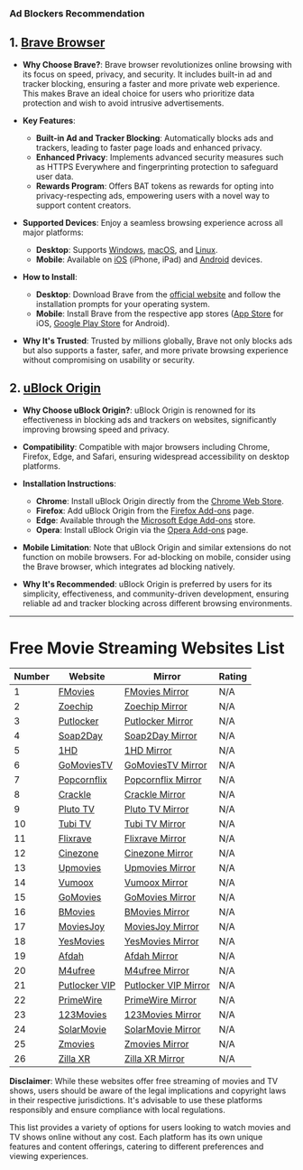 ### Ad Blockers Recommendation

## 1. [Brave Browser](https://brave.com/)

- **Why Choose Brave?**: Brave browser revolutionizes online browsing with its focus on speed, privacy, and security. It includes built-in ad and tracker blocking, ensuring a faster and more private web experience. This makes Brave an ideal choice for users who prioritize data protection and wish to avoid intrusive advertisements.

- **Key Features**:

  - **Built-in Ad and Tracker Blocking**: Automatically blocks ads and trackers, leading to faster page loads and enhanced privacy.
  - **Enhanced Privacy**: Implements advanced security measures such as HTTPS Everywhere and fingerprinting protection to safeguard user data.
  - **Rewards Program**: Offers BAT tokens as rewards for opting into privacy-respecting ads, empowering users with a novel way to support content creators.

- **Supported Devices**: Enjoy a seamless browsing experience across all major platforms:

  - **Desktop**: Supports [Windows](https://brave.com/download/), [macOS](https://brave.com/download/), and [Linux](https://brave.com/download/).
  - **Mobile**: Available on [iOS](https://apps.apple.com/us/app/brave-browser/id1052879175) (iPhone, iPad) and [Android](https://play.google.com/store/apps/details?id=com.brave.browser) devices.

- **How to Install**:

  - **Desktop**: Download Brave from the [official website](https://brave.com/download/) and follow the installation prompts for your operating system.
  - **Mobile**: Install Brave from the respective app stores ([App Store](https://apps.apple.com/us/app/brave-browser/id1052879175) for iOS, [Google Play Store](https://play.google.com/store/apps/details?id=com.brave.browser) for Android).

- **Why It's Trusted**: Trusted by millions globally, Brave not only blocks ads but also supports a faster, safer, and more private browsing experience without compromising on usability or security.

## 2. [uBlock Origin](https://ublockorigin.com/)

- **Why Choose uBlock Origin?**: uBlock Origin is renowned for its effectiveness in blocking ads and trackers on websites, significantly improving browsing speed and privacy.

- **Compatibility**: Compatible with major browsers including Chrome, Firefox, Edge, and Safari, ensuring widespread accessibility on desktop platforms.

- **Installation Instructions**:

  - **Chrome**: Install uBlock Origin directly from the [Chrome Web Store](https://chrome.google.com/webstore/detail/ublock-origin/cjpalhdlnbpafiamejdnhcphjbkeiagm).
  - **Firefox**: Add uBlock Origin from the [Firefox Add-ons](https://addons.mozilla.org/en-US/firefox/addon/ublock-origin/) page.
  - **Edge**: Available through the [Microsoft Edge Add-ons](https://microsoftedge.microsoft.com/addons/detail/ublock-origin/odfafepnkmbhccpbejgmiehpchacaeak) store.
  - **Opera**: Install uBlock Origin via the [Opera Add-ons](https://addons.opera.com/en/extensions/details/ublock/) page.

- **Mobile Limitation**: Note that uBlock Origin and similar extensions do not function on mobile browsers. For ad-blocking on mobile, consider using the Brave browser, which integrates ad blocking natively.

- **Why It's Recommended**: uBlock Origin is preferred by users for its simplicity, effectiveness, and community-driven development, ensuring reliable ad and tracker blocking across different browsing environments.

---

# Free Movie Streaming Websites List

| Number | Website                                                               | Mirror                                                                       | Rating |
| ------ | --------------------------------------------------------------------- | ---------------------------------------------------------------------------- | ------ |
| 1      | <a href="https://fmovies.ps/" target="_blank">FMovies</a>             | <a href="https://fmovies.ps/" target="_blank">FMovies Mirror</a>             | N/A    |
| 2      | <a href="https://zoechip.cc/" target="_blank">Zoechip</a>             | <a href="https://zoechip.cc/" target="_blank">Zoechip Mirror</a>             | N/A    |
| 3      | <a href="https://putlocker.pe/" target="_blank">Putlocker</a>         | <a href="https://putlocker.pe/" target="_blank">Putlocker Mirror</a>         | N/A    |
| 4      | <a href="https://www.soap2day.tf/" target="_blank">Soap2Day</a>       | <a href="https://www.soap2day.tf/" target="_blank">Soap2Day Mirror</a>       | N/A    |
| 5      | <a href="https://1hd.to/" target="_blank">1HD</a>                     | <a href="https://1hd.to/" target="_blank">1HD Mirror</a>                     | N/A    |
| 6      | <a href="https://gomoviestv.to/" target="_blank">GoMoviesTV</a>       | <a href="https://gomoviestv.to/" target="_blank">GoMoviesTV Mirror</a>       | N/A    |
| 7      | <a href="https://popcornflix.com" target="_blank">Popcornflix</a>     | <a href="https://popcornflix.com" target="_blank">Popcornflix Mirror</a>     | N/A    |
| 8      | <a href="https://www.crackle.com/" target="_blank">Crackle</a>        | <a href="https://www.crackle.com/" target="_blank">Crackle Mirror</a>        | N/A    |
| 9      | <a href="https://pluto.tv/" target="_blank">Pluto TV</a>              | <a href="https://pluto.tv/" target="_blank">Pluto TV Mirror</a>              | N/A    |
| 10     | <a href="https://tubitv.com/" target="_blank">Tubi TV</a>             | <a href="https://tubitv.com/" target="_blank">Tubi TV Mirror</a>             | N/A    |
| 11     | <a href="https://flixrave.to/" target="_blank">Flixrave</a>           | <a href="https://flixrave.to/" target="_blank">Flixrave Mirror</a>           | N/A    |
| 12     | <a href="https://cinezone.to/" target="_blank">Cinezone</a>           | <a href="https://cinezone.to/" target="_blank">Cinezone Mirror</a>           | N/A    |
| 13     | <a href="https://upmovies.net/" target="_blank">Upmovies</a>          | <a href="https://upmovies.net/" target="_blank">Upmovies Mirror</a>          | N/A    |
| 14     | <a href="https://vumoox.to/" target="_blank">Vumoox</a>               | <a href="https://vumoox.to/" target="_blank">Vumoox Mirror</a>               | N/A    |
| 15     | <a href="https://gomovies-online.link/" target="_blank">GoMovies</a>  | <a href="https://gomovies-online.link/" target="_blank">GoMovies Mirror</a>  | N/A    |
| 16     | <a href="https://bmovies.vip/" target="_blank">BMovies</a>            | <a href="https://bmovies.vip/" target="_blank">BMovies Mirror</a>            | N/A    |
| 17     | <a href="https://moviesjoy.plus/" target="_blank">MoviesJoy</a>       | <a href="https://moviesjoy.plus/" target="_blank">MoviesJoy Mirror</a>       | N/A    |
| 18     | <a href="https://ww.yesmovies.ag/" target="_blank">YesMovies</a>      | <a href="https://ww.yesmovies.ag/" target="_blank">YesMovies Mirror</a>      | N/A    |
| 19     | <a href="https://afdah2.cyou/" target="_blank">Afdah</a>              | <a href="https://afdah2.cyou/" target="_blank">Afdah Mirror</a>              | N/A    |
| 20     | <a href="https://ww2.m4ufree.tv/" target="_blank">M4ufree</a>         | <a href="https://ww2.m4ufree.tv/" target="_blank">M4ufree Mirror</a>         | N/A    |
| 21     | <a href="https://ww.putlocker.vip/" target="_blank">Putlocker VIP</a> | <a href="https://ww.putlocker.vip/" target="_blank">Putlocker VIP Mirror</a> | N/A    |
| 22     | <a href="https://www.primewire.li/" target="_blank">PrimeWire</a>     | <a href="https://www.primewire.li/" target="_blank">PrimeWire Mirror</a>     | N/A    |
| 23     | <a href="https://123movies.ai/" target="_blank">123Movies</a>         | <a href="https://123movies.ai/" target="_blank">123Movies Mirror</a>         | N/A    |
| 24     | <a href="https://solarmovie.vip/" target="_blank">SolarMovie</a>      | <a href="https://solarmovie.vip/" target="_blank">SolarMovie Mirror</a>      | N/A    |
| 25     | <a href="https://zmoviess.co/" target="_blank">Zmovies</a>            | <a href="https://zmoviess.co/" target="_blank">Zmovies Mirror</a>            | N/A    |
| 26     | <a href="https://zilla-xr.xyz/" target="_blank">Zilla XR</a>          | <a href="https://zilla-xr.xyz/" target="_blank">Zilla XR Mirror</a>          | N/A    |

**Disclaimer**: While these websites offer free streaming of movies and TV shows, users should be aware of the legal implications and copyright laws in their respective jurisdictions. It's advisable to use these platforms responsibly and ensure compliance with local regulations.

This list provides a variety of options for users looking to watch movies and TV shows online without any cost. Each platform has its own unique features and content offerings, catering to different preferences and viewing experiences.
